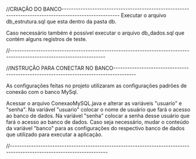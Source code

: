 //CRIAÇÃO DO BANCO------------------------------------------------------------------------------------------------------
Executar o arquivo db_estrutura.sql que esta dentro da pasta db.

Caso necessário também é possível executar o arquivo db_dados.sql que contém alguns registros de teste.

//----------------------------------------------------------------------------------------------------------------------


//INSTRUÇÃO PARA CONECTAR NO BANCO---------------------------------------------------------------------------------------

As configurações feitas no projeto utilizaram as configurações padrões de conexão com o banco MySql.

Acessar o arquivo ConexaoMySQL.java e alterar as variáveis "usuario" e "senha".
Na variável "usuario" colocar o nome de usuário que fará o acesso ao banco de dados.
Na variável "senha" colocar a senha desse usuário que fará o acesso ao banco de dados. 
Caso seja necessário, mudar o conteúdo da variável "banco" para as configurações do respectivo banco de dados que utilizado para executar a aplicação.

//-----------------------------------------------------------------------------------------------------------------------